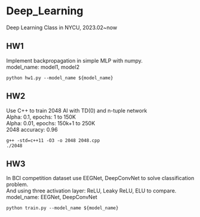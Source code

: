 # Deep_Learning
Deep Learning Class in NYCU, 2023.02~now

## HW1
Implement backpropagation in simple MLP with numpy.<br>
model_name: model1, model2 
```
python hw1.py --model_name ${model_name}
```

## HW2
Use C++ to train 2048 AI with TD(0) and n-tuple network<br>
Alpha: 0.1, epochs: 1 to 150K<br>
Alpha: 0.01, epochs: 150k+1 to 250K<br>
2048 accuracy: 0.96
```
g++ -std=c++11 -O3 -o 2048 2048.cpp
./2048
```

## HW3
In BCI competition dataset use EEGNet, DeepConvNet to solve classification problem.<br>
And using three activation layer: ReLU, Leaky ReLU, ELU to compare.
model_name: EEGNet, DeepConvNet 
```
python train.py --model_name ${model_name}
```

